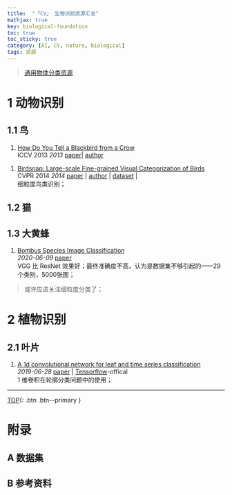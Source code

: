 ```yaml
---
title:  "「CV」 生物识别资源汇总"
mathjax: true
key: biological-foundation
toc: true
toc_sticky: true
category: [AI, CV, nature, biological]
tags: 资源
---
```

<span id='head'></span>  
>[通用物体分类资源](/ai/cv/classification/foundation)     

<!--more-->

# 1 动物识别
## 1.1 鸟
1. [How Do You Tell a Blackbird from a Crow](http://thomasberg.org/papers/diffs-iccv13.pdf)     
ICCV 2013 *2013* [paper](http://thomasberg.org/papers/diffs-iccv13.pdf)| [author](http://thomasberg.org/)     

<span id="Birdsnap"> </span>
1. [Birdsnap: Large-scale Fine-grained Visual Categorization of Birds](http://thomasberg.org/papers/birdsnap-cvpr14.pdf)     
CVPR 2014 *2014* [paper](http://thomasberg.org/papers/birdsnap-cvpr14.pdf) | [author](http://thomasberg.org/) | [dataset](http://thomasberg.org/datasets/birdsnap/1.1/birdsnap.tgz) |     
细粒度鸟类识别；   

## 1.2 猫

## 1.3 大黄蜂
1. [Bombus Species Image Classification](http://cn.arxiv.org/abs/2006.11374)  
 *2020-06-09* [paper](https://arxiv.org/abs/2006.11374)     
VGG 比 ResNet 效果好；最终准确度不高，认为是数据集不够引起的——29个类别，5000张图；    
>或许应该关注细粒度分类了；   

# 2 植物识别
## 2.1 叶片
1. [A 1d convolutional network for leaf and time series classification](http://cn.arxiv.org/abs/1907.00069)   
*2019-06-28* [paper](https://arxiv.org/abs/1907.00069) | [Tensorflow](https://github.com/dykuang/Leaf_Project)-offical     
1 维卷积在轮廓分类问题中的使用；    

-------------------  
[TOP](#head){: .btn .btn--primary }   

# 附录
## A 数据集

## B 参考资料

